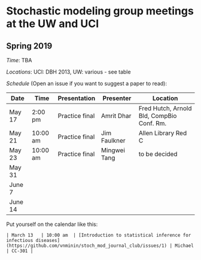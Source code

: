 # Stochastic modeling group meetings at the UW and UCI

## Spring 2019

*Time*: TBA

*Locations*: UCI: DBH 2013, UW: various - see table

*Schedule* (Open an issue if you want to suggest a paper to read):

| Date   | Time     | Presentation   | Presenter    |  Location                                 |
|--------|----------|----------------|--------------|-------------------------------------------|
| May 17 |  2:00 pm | Practice final | Amrit Dhar   | Fred Hutch, Arnold Bld, CompBio Conf. Rm. |
| May 21 | 10:00 am | Practice final | Jim Faulkner | Allen Library Red C                       |
| May 23 | 10:00 am | Practice final | Mingwei Tang | to be decided                             |
| May 31 |          |                |              |                                           |
| June 7 |          |                |              |                                           |
| June 14|          |                |              |                                           |



Put yourself on the calendar like this:
```
| March 13   | 10:00 am  | [Introduction to statistical inference for infectious diseases](https://github.com/vnminin/stoch_mod_journal_club/issues/1) | Michael | CC-301 |
```
